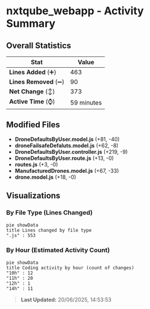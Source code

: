 # nxtqube_webapp - Activity Summary 

## Overall Statistics

| Stat                   | Value                                                             |
| ---------------------- | ----------------------------------------------------------------- |
| **Lines Added** (➕)   | 463                                          |
| **Lines Removed** (➖) | 90                                        |
| **Net Change** (↕)    | 373                |
| **Active Time** (⌚)   | 59 minutes |


## Modified Files
- **DroneDefaultsByUser.model.js** (+81, -40)
- **droneFailsafeDefaluts.model.js** (+62, -8)
- **DroneDefaultsByUser.controller.js** (+219, -9)
- **DroneDefaultsByUser.route.js** (+13, -0)
- **routes.js** (+3, -0)
- **ManufacturedDrones.model.js** (+67, -33)
- **drone.model.js** (+18, -0)

## Visualizations

### By File Type (Lines Changed)

```mermaid
pie showData
title Lines changed by file type
".js" : 553
```

### By Hour (Estimated Activity Count)

```mermaid
pie showData
title Coding activity by hour (count of changes)
"10h" : 12
"11h" : 20
"12h" : 1
"14h" : 11
```


> **Last Updated:** 20/06/2025, 14:53:53